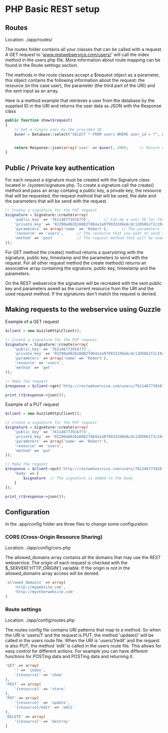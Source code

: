 PHP Basic REST setup
====

## Routes

Location: ./app/routes/

The routes folder contains all your classes that can be called with a request. A GET request to 'www.restwebservice.com/users/' will call the index method in the users.php file.
More information about route mapping can be found in the Route settings section.

The methods in the route classes accept a $request object as a parameter, this object contains the following information about the request:
the resource (in this case user), the parameter (the third part of the URI) and the sent input as an array.

Here is a method example that retrieves a user from the database by the supplied ID in the URI and returns the user data as JSON with the Response class

```php
public function show($request)
{
	// Get a single user by the provided ID
	$user = Database::select("SELECT * FROM users WHERE user_id = ?", array($request->parameter), 'ASSOC');


	return Response::json(array('user' => $user), 200); 	// Return data with the response code 200 (OK)
}
```

## Public / Private key authentication

For each request a signature must be created with the Signature class located in ./system/signature.php.
To create a signature call the create() method and pass an array containg a public key, a private key, the resource that will be requested, the request method that will be used, the date and the parameters that will be send with the request.

```php
// Create a signature for the PUT request
$signature = Signature::create(array(
	'public_key' => '761146773916776',		// Can be a user ID for the logged in user
	'private_key' => '02290a862b16082fd64a1a9799332d8e6cdc12050b1f2c19a367f6ee1e3c0de6',	// Normally retrieved from the database
	'parameters' => array('name' => 'Robert'),		// The parameters that you want to send
	'resource' => 'users',		// The resource that you want to send to
	'method' => 'post'			// The request method that will be used
));
```

For GET method the create() method returns a querystring with the signature, public key, timestamp and the parameters to send with the request.
For all other request method the create method() returns an associative array containing the signature, public key, timestamp and the parameters.

On the REST webservice the signature will be recreated with the sent public key and parameters aswell as the current resource from the URI and the used request method. If the signatures don't match the request is denied.

## Making requests to the webservice using Guzzle

Example of a GET request

```php
$client = new GuzzleHttp\Client();

// Create a signature for the PUT request
$signature = Signature::create(array(
	'public_key' => '761146773916773',
	'private_key' => '02290a862b16082fd64a1a9799332d8e6cdc12050b1f2c19a367f6ee1e3c0de6',
	'parameters' => array('name' => 'Robert'),
	'resource' => 'users',
	'method' => 'get'
));

// Make the request
$response = $client->get('http://restwebservice.com/users/761146773916773?' . $signature);	// The signature is appened to the URL

print_r($response->json());
```

Example of a PUT request

```php
$client = new GuzzleHttp\Client();

// Create a signature for the PUT request
$signature = Signature::create(array(
	'public_key' => '761146773916773',
	'private_key' => '02290a862b16082fd64a1a9799332d8e6cdc12050b1f2c19a367f6ee1e3c0de6',
	'parameters' => array('name' => 'Robert'),
	'resource' => 'users',
	'method' => 'put'
));

// Make the request
$response = $client->put('http://restwebservice.com/users/761146773916776', [
    'body' => [
   		$signature  // The signature is added to the body
	]
]);

print_r($response->json());
```

## Configuration

In the .app/config folder are three files to change some configuration

### CORS (Cross-Origin Resource Sharing)

Location: ./app/config/cors.php

The allowed_domains array contains all the domains that may use the REST webservice. The origin of each request is checked with the $_SERVER['HTTP_ORIGIN'] variable.
If the origin is not in the allowed_domains array access will be denied.

```php
'allowed_domains' => array(
	'http://mywebsite.com',
	'http://myotherwebsite.com'
)
```

### Route settings

Location: ./app/config/routes.php

The routes config file contains URI patterns that map to a method. So when the URI is 'users/1' and the request is PUT, the method 'update()' will be called in the users route file.
When the URI is 'users/1/edit' and the request is also PUT, the method 'edit' is called in the users route file. This allows for easy control for different actions.
For example you can have different functions for POSTing data and POSTing data and returning it.

```php
'GET' => array(
	'' => 'index',
	'{resource}' => 'show'
),
'POST' => array(
	'{resource}' => 'store'
),
'PUT' => array(
	'{resource}' => 'update',
	'{resource}/edit' => 'edit'
),
'DELETE' => array(
	'{resource}' => 'destroy'
)
```